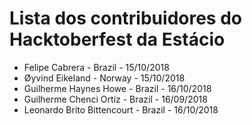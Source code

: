 # Lista dos contribuidores do Hacktoberfest da Estácio
- Felipe Cabrera - Brazil - 15/10/2018
- Øyvind Eikeland - Norway - 15/10/2018
- Guilherme Haynes Howe - Brazil - 16/10/2018
- Guilherme Chenci Ortiz - Brazil - 16/09/2018
- Leonardo Brito Bittencourt - Brazil - 16/10/2018
